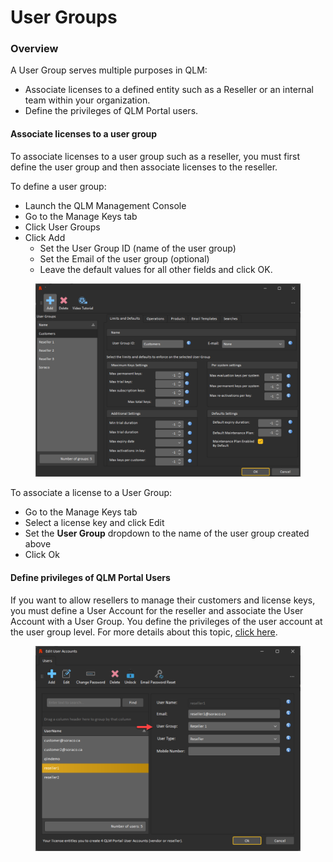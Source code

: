 # User Groups

### Overview

A User Group serves multiple purposes in QLM:

* Associate licenses to a defined entity such as a Reseller or an internal team within your organization.&#x20;
* Define the privileges of QLM Portal users.

#### Associate licenses to a user group

To associate licenses to a user group such as a reseller, you must first define the user group and then associate licenses to the reseller.

To define a user group:

* Launch the QLM Management Console
* Go to the Manage Keys tab
* Click User Groups
* Click Add
  * Set the User Group ID (name of the user group)
  * Set the Email of the user group (optional)
  * Leave the default values for all other fields and click OK.

<figure><img src="../.gitbook/assets/image (30).png" alt=""><figcaption></figcaption></figure>



To associate a license to a User Group:

* Go to the Manage Keys tab
* Select a license key and click Edit
* Set the **User Group** dropdown to the name of the user group created above
* Click Ok

#### Define privileges of QLM Portal Users

If you want to allow resellers to manage their customers and license keys, you must define a User Account for the reseller and associate the User Account with a User Group. You define the privileges of the user account at the user group level. For more details about this topic, [click here](../qlm-portal/role-based-access-control-rbac.md).



<figure><img src="../.gitbook/assets/image (31).png" alt=""><figcaption></figcaption></figure>

